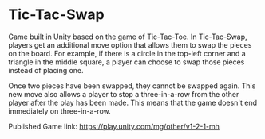 # Tic-Tac-Swap
Game built in Unity based on the game of Tic-Tac-Toe.
In Tic-Tac-Swap, players get an additional move option that allows them to swap the pieces on the board.
For example, if there is a circle in the top-left corner and a triangle in the middle square, a player can choose to swap those pieces instead of placing one.

Once two pieces have been swapped, they cannot be swapped again. This new move also allows a player to stop a three-in-a-row from the other player after the play has been made. This means that the game doesn't end immediately on three-in-a-row.

Published Game link: https://play.unity.com/mg/other/v1-2-1-mh
